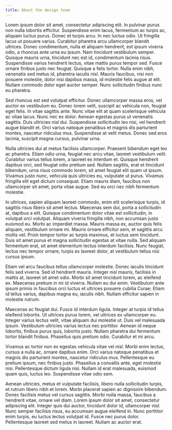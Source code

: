 ```yaml
---
title: About the design team
---
```


Lorem ipsum dolor sit amet, consectetur adipiscing elit. In pulvinar purus non nulla lobortis efficitur. Suspendisse enim lacus, fermentum ac turpis ac, aliquam luctus purus. Donec et turpis arcu. In nec luctus odio. Ut fringilla lacus ut posuere varius. Curabitur pharetra arcu ullamcorper blandit ultrices. Donec condimentum, nulla et aliquam hendrerit, est ipsum viverra odio, a rhoncus ante urna eu ipsum. Nam tincidunt vestibulum semper. Quisque mauris urna, tincidunt nec est id, condimentum lacinia risus. Suspendisse varius hendrerit lectus, vitae mattis purus tempor sed. Fusce ornare finibus justo nec feugiat. Quisque a felis tortor. Nulla enim nibh, venenatis sed metus id, pharetra iaculis nisl. Mauris faucibus, nisi non posuere molestie, dolor nisi dapibus massa, id molestie felis augue at elit. Nullam commodo dolor eget auctor semper. Nunc sollicitudin finibus nunc eu pharetra.

Sed rhoncus est sed volutpat efficitur. Donec ullamcorper massa eros, vel auctor ex vestibulum eu. Donec lorem velit, suscipit ac vehicula non, feugiat eget felis. In vitae sagittis ante. Nunc vitae elit at quam scelerisque vehicula ac vitae lacus. Nunc nec ex dolor. Aenean egestas purus ut venenatis sagittis. Duis ultricies nisl dui. Suspendisse sollicitudin leo nisi, vel hendrerit augue blandit et. Orci varius natoque penatibus et magnis dis parturient montes, nascetur ridiculus mus. Suspendisse at velit metus. Donec sed eros lacinia, suscipit magna cursus, pulvinar urna.

Nulla ultricies dui at metus facilisis ullamcorper. Praesent bibendum eget leo ac pharetra. Etiam odio urna, feugiat nec arcu vitae, laoreet vestibulum velit. Curabitur varius tellus lorem, a laoreet ex interdum et. Quisque hendrerit dapibus orci, sed feugiat odio pretium sed. Nullam sagittis, erat et tincidunt bibendum, urna risus commodo lorem, sit amet feugiat elit quam ut ipsum. Vivamus justo nunc, vehicula quis ultricies eu, vulputate ut purus. Vivamus fringilla elit eget dictum consequat. Etiam mauris diam, faucibus non ullamcorper sit amet, porta vitae augue. Sed eu orci nec nibh fermentum molestie.

In ultrices, sapien aliquam laoreet commodo, enim elit scelerisque turpis, id sagittis risus libero sit amet lectus. Maecenas sem dui, porta a sollicitudin at, dapibus a elit. Quisque condimentum dolor vitae est sollicitudin, in volutpat orci volutpat. Aliquam viverra fringilla nibh, non accumsan justo euismod eu. Morbi ac imperdiet massa. Mauris massa ex, auctor quis felis aliquam, vestibulum ornare mi. Mauris ornare efficitur sem, et sagittis arcu mollis vel. Proin tempor tortor ac turpis maximus, et luctus sem tincidunt. Duis sit amet purus et magna sollicitudin egestas at vitae nulla. Sed aliquam fermentum erat, sit amet elementum lectus interdum facilisis. Nunc feugiat, lectus nec tempor ornare, turpis ex laoreet dolor, at vestibulum tellus nisi cursus ipsum.

Etiam vel arcu faucibus tellus ullamcorper molestie. Donec iaculis tincidunt felis sed viverra. Sed id hendrerit mauris. Integer nisl mauris, facilisis in mattis at, laoreet sit amet odio. Morbi sit amet tincidunt lorem, ac eleifend ex. Maecenas pretium in mi id viverra. Nullam eu dui enim. Vestibulum ante ipsum primis in faucibus orci luctus et ultrices posuere cubilia Curae; Etiam id tellus varius, dapibus magna eu, iaculis nibh. Nullam efficitur sapien in molestie rutrum.

Maecenas ac feugiat dui. Fusce id interdum ligula. Integer at turpis id tellus eleifend lobortis. Ut ultrices purus lorem, vel ultrices ex ullamcorper eu. Integer varius lectus velit, vitae aliquam dui molestie ut. Duis vel malesuada ipsum. Vestibulum ultricies varius lectus nec porttitor. Aenean id neque lobortis, finibus purus quis, lobortis justo. Nullam pharetra dui fermentum tortor blandit finibus. Phasellus quis pretium odio. Curabitur et mi arcu.

Vivamus ac tortor non ex egestas vehicula vitae vel nisl. Morbi enim lectus, cursus a nulla ac, ornare dapibus enim. Orci varius natoque penatibus et magnis dis parturient montes, nascetur ridiculus mus. Pellentesque eu pretium ipsum, nec finibus justo. Phasellus a convallis ante, eget molestie nisi. Pellentesque dictum ligula nisi. Nullam id erat malesuada, euismod quam quis, luctus leo. Suspendisse vitae odio sem.

Aenean ultricies, metus et vulputate facilisis, libero nulla sollicitudin turpis, et rutrum libero nibh et lorem. Morbi placerat sapien ac dignissim bibendum. Donec facilisis metus vel cursus sagittis. Morbi nulla massa, faucibus a hendrerit vitae, ornare vel diam. Lorem ipsum dolor sit amet, consectetur adipiscing elit. Integer quis dui auctor, tincidunt dolor id, ullamcorper nisl. Nunc semper facilisis risus, eu accumsan augue eleifend in. Nunc porttitor enim turpis, eu luctus lectus volutpat id. Fusce nec purus dolor. Pellentesque laoreet sed metus in laoreet. Nullam ac auctor erat.

